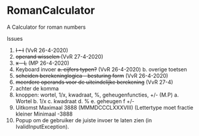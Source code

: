 # RomanCalculator
A Calculator for roman numbers

Issues

1. <s>I - I</s> (VvR 26-4-2020)
2. <s>operand wisselen </s>(VvR 27-4-2020)
3. <s>x - L</s> (MP 26-4-2020)
4. Keyboard invoer 
  <s>a. cijfers typen?</s> (VvR 26-4-2020)
     b. overige toetsen
5. <s>scheiden berekeninglogica - besturing form</s> (VvR 26-4-2020)
6. <s>meerdere operands voor de uiteindelijke berekening</s> (VvR 27-4)
7. achter de komma
8. knoppen: wortel, 1/x, kwadraat, %, geheugenfuncties, +/- (M.P)
  a. Wortel
  b. 1/x
  c. kwadraat
  d. %
  e. geheugen
  f +/-
9. Uitkomst Maximaal 3888 (MMMDCCCLXXXVIII) (Lettertype moet fractie kleiner Minimaal -3888
10. Popup om de gebruiker de juiste invoer te laten zien (in IvalidInputException).
